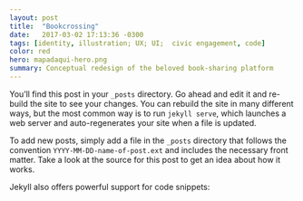 ```yaml
---
layout: post
title:  "Bookcrossing"
date:   2017-03-02 17:13:36 -0300
tags: [identity, illustration; UX; UI;  civic engagement, code]
color: red
hero: mapadaqui-hero.png
summary: Conceptual redesign of the beloved book-sharing platform
---
```

You’ll find this post in your `_posts` directory. Go ahead and edit it and re-build the site to see your changes. You can rebuild the site in many different ways, but the most common way is to run `jekyll serve`, which launches a web server and auto-regenerates your site when a file is updated.

To add new posts, simply add a file in the `_posts` directory that follows the convention `YYYY-MM-DD-name-of-post.ext` and includes the necessary front matter. Take a look at the source for this post to get an idea about how it works.

Jekyll also offers powerful support for code snippets:
